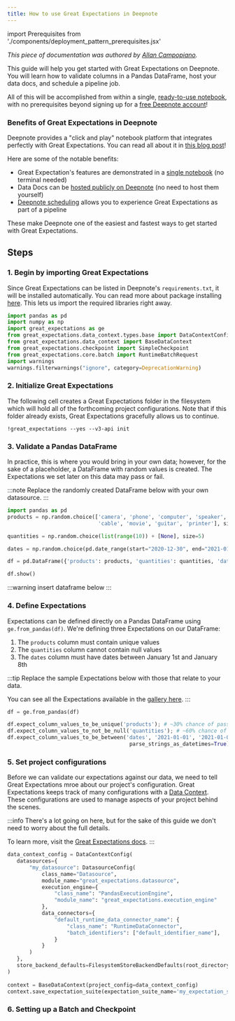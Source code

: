 ```yaml
---
title: How to use Great Expectations in Deepnote
---
```


import Prerequisites from './components/deployment_pattern_prerequisites.jsx'

_This piece of documentation was authored by [Allan Campopiano](https://www.linkedin.com/in/allan-campopiano-703394120)._

This guide will help you get started with Great Expectations on Deepnote. You will learn how to validate columns in a Pandas DataFrame, 
host your data docs, and schedule a pipeline job.

All of this will be accomplished from within a single, [ready-to-use notebook](https://deepnote.com/project/Reduce-Pipeline-Debt-With-Great-Expectations-d78cwK3GRYKU7AAl9fO7lg/%2Fnotebook.ipynb/#00000-85c6538f-6aaa-427b-9eda-29fdacf56457), 
with no prerequisites beyond signing up for a [free Deepnote account](https://deepnote.com/)!

### Benefits of Great Expectations in Deepnote

Deepnote provides a "click and play" notebook platform that integrates perfectly with Great Expectations. 
You can read all about it in [this blog post](https://deepnote.com/blog/how-not-to-draw-an-owl-cky1yda1c784x0b30j4ktcok7)!

Here are some of the notable benefits:
- Great Expectation's features are demonstrated in a [single notebook](https://deepnote.com/project/Reduce-Pipeline-Debt-With-Great-Expectations-d78cwK3GRYKU7AAl9fO7lg/%2Fnotebook.ipynb/#00000-85c6538f-6aaa-427b-9eda-29fdacf56457) (no terminal needed)
- Data Docs can be [hosted publicly on Deepnote](https://docs.deepnote.com/environment/incoming-connections) (no need to host them yourself)
- [Deepnote scheduling](https://docs.deepnote.com/features/scheduling) allows you to experience Great Expectations as part of a pipeline

These make Deepnote one of the easiest and fastest ways to get started with Great Expectations.

## Steps

### 1. Begin by importing Great Expectations

Since Great Expectations can be listed in Deepnote's `requirements.txt`, it will be installed automatically. You can read more about package installing [here](https://docs.deepnote.com/environment/python-requirements). 
This lets us import the required libraries right away.

```python
import pandas as pd
import numpy as np
import great_expectations as ge
from great_expectations.data_context.types.base import DataContextConfig, DatasourceConfig, FilesystemStoreBackendDefaults
from great_expectations.data_context import BaseDataContext
from great_expectations.checkpoint import SimpleCheckpoint
from great_expectations.core.batch import RuntimeBatchRequest
import warnings
warnings.filterwarnings("ignore", category=DeprecationWarning)
```

### 2. Initialize Great Expectations

The following cell creates a Great Expectations folder in the filesystem
which will hold all of the forthcoming project configurations. Note that if this folder already exists, Great Expectations gracefully allows us to continue.

```jupyter
!great_expectations --yes --v3-api init
```

### 3. Validate a Pandas DataFrame

In practice, this is where you would bring in your own data; however, for the sake of a placeholder, 
a DataFrame with random values is created. The Expectations we set later on this data may pass or fail.

:::note
Replace the randomly created DataFrame below with your own datasource.
:::

```python
import pandas as pd
products = np.random.choice(['camera', 'phone', 'computer', 'speaker', 'TV',
                             'cable', 'movie', 'guitar', 'printer'], size=5)

quantities = np.random.choice(list(range(10)) + [None], size=5)

dates = np.random.choice(pd.date_range(start="2020-12-30", end="2021-01-08"), size=5)

df = pd.DataFrame({'products': products, 'quantities': quantities, 'dates': dates})

df.show()
```

:::warning
insert dataframe below
:::

### 4. Define Expectations

Expectations can be defined directly on a Pandas DataFrame using `ge.from_pandas(df)`. We're defining three Expectations on our DataFrame:

1. The `products` column must contain unique values
2. The `quantities` column cannot contain null values
3. The `dates` column must have dates between January 1st and January 8th

:::tip
Replace the sample Expectations below with those that relate to your data.

You can see all the Expectations available in the [gallery here](https://greatexpectations.io/expectations).
:::

```python
df = ge.from_pandas(df)

df.expect_column_values_to_be_unique('products'); # ~30% chance of passing
df.expect_column_values_to_not_be_null('quantities'); # ~60% chance of passing
df.expect_column_values_to_be_between('dates', '2021-01-01', '2021-01-08',
                                       parse_strings_as_datetimes=True); # ~60% chance of passing
```

### 5. Set project configurations

Before we can validate our expectations against our data, we need to tell Great Expectations mroe about our project's configuration. 
Great Expectations keeps track of many configurations with a [Data Context](../reference/data_context.md). 
These configurations are used to manage aspects of your project behind the scenes.

:::info
There's a lot going on here, but for the sake of this guide we don't need to worry about the full details.

To learn more, visit the [Great Expectations docs](https://docs.greatexpectations.io/docs/).
:::

```python
data_context_config = DataContextConfig(
   datasources={
       "my_datasource": DatasourceConfig(
           class_name="Datasource",
           module_name="great_expectations.datasource",
           execution_engine={
               "class_name": "PandasExecutionEngine",
               "module_name": "great_expectations.execution_engine"
           },
           data_connectors={
               "default_runtime_data_connector_name": {
                   "class_name": "RuntimeDataConnector",
                   "batch_identifiers": ["default_identifier_name"],
               }
           }
       )
   },
   store_backend_defaults=FilesystemStoreBackendDefaults(root_directory="/work/great_expectations"),
)
 
context = BaseDataContext(project_config=data_context_config)
context.save_expectation_suite(expectation_suite_name='my_expectation_suite', expectation_suite=df.get_expectation_suite(discard_failed_expectations=False));
```

### 6. Setting up a Batch and Checkpoint